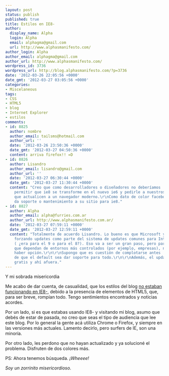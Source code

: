 ```yaml
---
layout: post
status: publish
published: true
title: Estilos en IE8-
author:
  display_name: Alpha
  login: Alpha
  email: alphagma@gmail.com
  url: http://www.alphasmanifesto.com/
author_login: Alpha
author_email: alphagma@gmail.com
author_url: http://www.alphasmanifesto.com/
wordpress_id: 3736
wordpress_url: http://blog.alphasmanifesto.com/?p=3736
date: '2012-03-26 22:05:56 +0000'
date_gmt: '2012-03-27 03:05:56 +0000'
categories:
- Miscelaneous
tags:
- CSS
- HTML5
- blog
- Internet Explorer
- estilos
comments:
- id: 8825
  author: nombre
  author_email: tailsms@hotmail.com
  author_url: ''
  date: '2012-03-26 23:50:36 +0000'
  date_gmt: '2012-03-27 04:50:36 +0000'
  content: arriva firefox!! =D
- id: 8826
  author: Lisandro
  author_email: lisandro@gmail.com
  author_url: ''
  date: '2012-03-27 06:30:44 +0000'
  date_gmt: '2012-03-27 11:30:44 +0000'
  content: "Creo que como desarrolladores o diseñadores no deberíamos
    permitir que ie8 se transforme en el nuevo ie6 y pedirle a nuestros usuarios/lectores
    que actualicen a un navegador moderno.\r\nComo dato de color facebook ya no le
    da soporte o mantenimiento a su sitio para ie8."
- id: 8827
  author: Alpha
  author_email: alpha@furries.com.ar
  author_url: http://www.alphasmanifesto.com.ar/
  date: '2012-03-27 07:59:11 +0000'
  date_gmt: '2012-03-27 12:59:11 +0000'
  content: "Totalmente de acuerdo Lisandro. Lo bueno es que Microsoft ya está
    forzando updates como parte del sistema de updates comunes para Internet Explorer
    ( ¿era para el 9 o para el 8?). Eso va a ser un gran paso, pero para aquellos
    que dependan de entornos más controlados (por ejemplo, empresas), no debería
    haber opción.\r\n\r\nSupongo que es cuestión de complotarse antes
    de que el default sea dar soporte para todo.\r\n\r\nAdemás, el update está
    gratis y ahí afuera."
---
```

Y mi sobrada misericordia


Me acabo de dar cuenta, de casualidad, que los estilos del blog [no estaban funcionando en IE8-](http://stackoverflow.com/questions/6491882/css-styles-not-being-loaded-in-ie8), debido a la presencia de elementos de HTML5, que, para ser breve, rompían todo. Tengo sentimientos encontrados y noticias acordes.

Por un lado, si es que estabas usando IE8- y visitando mi blog, asumo que debés de estar de pasada, no creo que seas el tipo de audiencia que lee este blog. Por lo general la gente acá utiliza Chrome o Firefox, y siempre en las versiones más actuales. Lamento decirlo, pero surfers de IE, son una minoría.

Por otro lado, les perdono que no hayan actualizado y ya solucioné el problema. Disfruten de dos colores más.

PS: Ahora tenemos búsqueda. _¡Wheeee!_

_Soy un zorrinito misericordioso._
